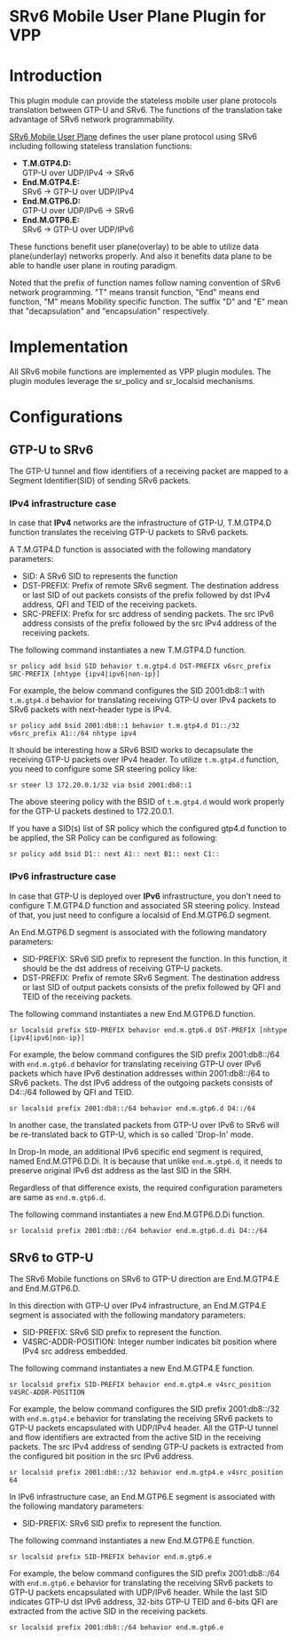 SRv6 Mobile User Plane Plugin for VPP
========================

# Introduction

This plugin module can provide the stateless mobile user plane protocols translation between GTP-U and SRv6. The functions of the translation take advantage of SRv6 network programmability.

[SRv6 Mobile User Plane](https://tools.ietf.org/html/draft-ietf-dmm-srv6-mobile-uplane) defines the user plane protocol using SRv6
including following stateless translation functions:

- **T.M.GTP4.D:**  
   GTP-U over UDP/IPv4 -> SRv6
- **End.M.GTP4.E:**  
   SRv6 -> GTP-U over UDP/IPv4
- **End.M.GTP6.D:**   
   GTP-U over UDP/IPv6 -> SRv6
- **End.M.GTP6.E:**  
   SRv6 -> GTP-U over UDP/IPv6

These functions benefit user plane(overlay) to be able to utilize data plane(underlay) networks properly. And also it benefits data plane to be able to handle user plane in routing paradigm.

Noted that the prefix of function names follow naming convention of SRv6 network programming. "T" means transit function, "End" means end function, "M" means Mobility specific function. The suffix "D" and "E" mean that "decapsulation" and "encapsulation" respectively.


# Implementation

All SRv6 mobile functions are implemented as VPP plugin modules. The plugin modules leverage the sr_policy and sr_localsid mechanisms.

# Configurations

## GTP-U to SRv6

The GTP-U tunnel and flow identifiers of a receiving packet are mapped to a Segment Identifier(SID) of sending SRv6 packets.

### IPv4 infrastructure case

In case that **IPv4** networks are the infrastructure of GTP-U, T.M.GTP4.D function translates the receiving GTP-U packets to SRv6 packets.

A T.M.GTP4.D function is associated with the following mandatory parameters:

- SID: A SRv6 SID to represents the function
- DST-PREFIX: Prefix of remote SRv6 segment. The destination address or last SID of out packets consists of the prefix followed by dst IPv4 address, QFI and TEID of the receiving packets.
- SRC-PREFIX: Prefix for src address of sending packets. The src IPv6 address consists of the prefix followed by the src IPv4 address of the receiving packets.

The following command instantiates a new T.M.GTP4.D function.

```
sr policy add bsid SID behavior t.m.gtp4.d DST-PREFIX v6src_prefix SRC-PREFIX [nhtype {ipv4|ipv6|non-ip}]
```

For example, the below command configures the SID 2001:db8::1 with `t.m.gtp4.d` behavior for translating receiving GTP-U over IPv4 packets to SRv6 packets with next-header type is IPv4.

```
sr policy add bsid 2001:db8::1 behavior t.m.gtp4.d D1::/32 v6src_prefix A1::/64 nhtype ipv4
```

It should be interesting how a SRv6 BSID works to decapsulate the receiving GTP-U packets over IPv4 header. To utilize ```t.m.gtp4.d``` function, you need to configure some SR steering policy like:

```
sr steer l3 172.20.0.1/32 via bsid 2001:db8::1
```

The above steering policy with the BSID of `t.m.gtp4.d` would work properly for the GTP-U packets destined to 172.20.0.1.

If you have a SID(s) list of SR policy which the configured gtp4.d function to be applied, the SR Policy can be configured as following:

```
sr policy add bsid D1:: next A1:: next B1:: next C1::
```

### IPv6 infrastructure case

In case that GTP-U is deployed over **IPv6** infrastructure, you don't need to configure T.M.GTP4.D function and associated SR steering policy.  Instead of that, you just need to configure a localsid of End.M.GTP6.D segment.

An End.M.GTP6.D segment is associated with the following mandatory parameters:

- SID-PREFIX: SRv6 SID prefix to represent the function. In this function, it should be the dst address of receiving GTP-U packets.
- DST-PREFIX: Prefix of remote SRv6 Segment. The destination address or last SID of output packets consists of the prefix followed by QFI and TEID of the receiving packets.

The following command instantiates a new End.M.GTP6.D function.

```
sr localsid prefix SID-PREFIX behavior end.m.gtp6.d DST-PREFIX [nhtype {ipv4|ipv6|non-ip}]
```
For example, the below command configures the SID prefix 2001:db8::/64 with `end.m.gtp6.d` behavior for translating receiving GTP-U over IPv6 packets which have IPv6 destination addresses within 2001:db8::/64 to SRv6 packets. The dst IPv6 address of the outgoing packets consists of D4::/64 followed by QFI and TEID.

```
sr localsid prefix 2001:db8::/64 behavior end.m.gtp6.d D4::/64
```

In another case, the translated packets from GTP-U over IPv6 to SRv6 will be re-translated back to GTP-U, which is so called 'Drop-In' mode.

In Drop-In mode, an additional IPv6 specific end segment is required, named End.M.GTP6.D.Di. It is because that unlike `end.m.gtp6.d`, it needs to preserve original IPv6 dst address as the last SID in the SRH.

Regardless of that difference exists, the required configuration parameters are same as `end.m.gtp6.d`.

The following command instantiates a new End.M.GTP6.D.Di function.

```
sr localsid prefix 2001:db8::/64 behavior end.m.gtp6.d.di D4::/64
```


## SRv6 to GTP-U

The SRv6 Mobile functions on SRv6 to GTP-U direction are End.M.GTP4.E and End.M.GTP6.D.

In this direction with GTP-U over IPv4 infrastructure, an End.M.GTP4.E segment is associated with the following mandatory parameters:

- SID-PREFIX: SRv6 SID prefix to represent the function.
- V4SRC-ADDR-POSITION: Integer number indicates bit position where IPv4 src address embedded.

The following command instantiates a new End.M.GTP4.E function.

```
sr localsid prefix SID-PREFIX behavior end.m.gtp4.e v4src_position V4SRC-ADDR-POSITION
```

For example, the below command configures the SID prefix 2001:db8::/32 with `end.m.gtp4.e` behavior for translating the receiving SRv6 packets to GTP-U packets encapsulated with UDP/IPv4 header. All the GTP-U tunnel and flow identifiers are extracted from the active SID in the receiving packets. The src IPv4 address of sending GTP-U packets is extracted from the configured bit position in the src IPv6 address.

```
sr localsid prefix 2001:db8::/32 behavior end.m.gtp4.e v4src_position 64
```

In IPv6 infrastructure case, an End.M.GTP6.E segment is associated with the following mandatory parameters:

- SID-PREFIX: SRv6 SID prefix to represent the function.

The following command instantiates a new End.M.GTP6.E function.

```
sr localsid prefix SID-PREFIX behavior end.m.gtp6.e
```

For example, the below command configures the SID prefix 2001:db8::/64 with `end.m.gtp6.e` behavior for translating the receiving SRv6 packets to GTP-U packets encapsulated with UDP/IPv6 header. While the last SID indicates GTP-U dst IPv6 address, 32-bits GTP-U TEID and 6-bits QFI are extracted from the active SID in the receiving packets.

```
sr localsid prefix 2001:db8::/64 behavior end.m.gtp6.e
```

